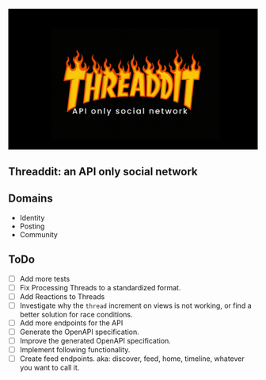<p>

![Threaddit](/art/threaddit.png)

</p>


## Threaddit: an API only social network

## Domains

- Identity
- Posting
- Community

## ToDo

- [ ] Add more tests
- [ ] Fix Processing Threads to a standardized format.
- [ ] Add Reactions to Threads
- [ ] Investigate why the `thread` increment on views is not working, or find a better solution for race conditions.
- [ ] Add more endpoints for the API
- [ ] Generate the OpenAPI specification.
- [ ] Improve the generated OpenAPI specification.
- [ ] Implement following functionality.
- [ ] Create feed endpoints. aka: discover, feed, home, timeline, whatever you want to call it.
